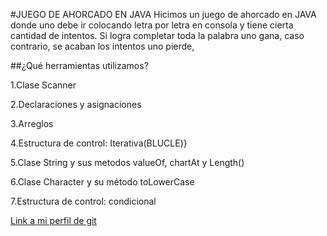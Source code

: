 #JUEGO DE AHORCADO EN JAVA
Hicimos un juego de ahorcado en JAVA donde uno debe ir colocando letra por letra en consola y tiene cierta cantidad de intentos. Si logra completar toda la palabra uno gana, caso contrario, se acaban los intentos uno pierde,

##¿Qué herramientas utilizamos?

1.Clase Scanner

2.Declaraciones y asignaciones

3.Arreglos

4.Estructura de control: Iterativa(BLUCLE)}

5.Clase String y sus metodos valueOf, chartAt y Length()

6.Clase Character y su método toLowerCase

7.Estructura de control: condicional

[Link a mi perfil de git ](https://github.com/pilo77)